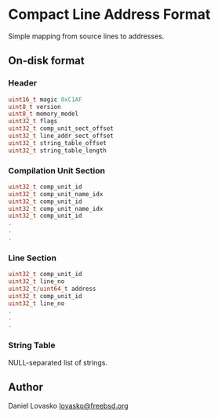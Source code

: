 # Compact Line Address Format
Simple mapping from source lines to addresses. 

## On-disk format

### Header
```C
uint16_t magic 0xC1AF
uint8_t version
uint8_t memory_model
uint32_t flags
uint32_t comp_unit_sect_offset
uint32_t line_addr_sect_offset
uint32_t string_table_offset
uint32_t string_table_length
```

### Compilation Unit Section
```C
uint32_t comp_unit_id
uint32_t comp_unit_name_idx
uint32_t comp_unit_id
uint32_t comp_unit_name_idx
uint32_t comp_unit_id
.
.
.
```

### Line Section
```C
uint32_t comp_unit_id
uint32_t line_no
uint32_t/uint64_t address
uint32_t comp_unit_id
uint32_t line_no
.
.
.
```

### String Table 
NULL-separated list of strings.

## Author
Daniel Lovasko lovasko@freebsd.org
